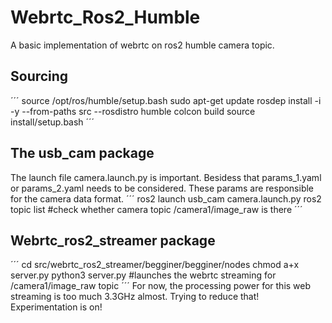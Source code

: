 # Webrtc_Ros2_Humble
A basic implementation of webrtc on ros2 humble camera topic.

## Sourcing
´´´
source /opt/ros/humble/setup.bash
sudo apt-get update
rosdep install -i -y --from-paths src --rosdistro humble
colcon build
source install/setup.bash
´´´

## The usb_cam package
The launch file camera.launch.py is important.
Besidess that params_1.yaml or params_2.yaml needs to be considered.
These params are responsible for the camera data format.
´´´
ros2 launch usb_cam camera.launch.py
ros2 topic list #check whether camera topic /camera1/image_raw is there
´´´

## Webrtc_ros2_streamer package
´´´
cd src/webrtc_ros2_streamer/begginer/begginer/nodes
chmod a+x server.py
python3 server.py #launches the webrtc streaming for /camera1/image_raw topic
´´´
For now, the processing power for this web streaming is too much 3.3GHz almost.
Trying to reduce that! Experimentation is on!

